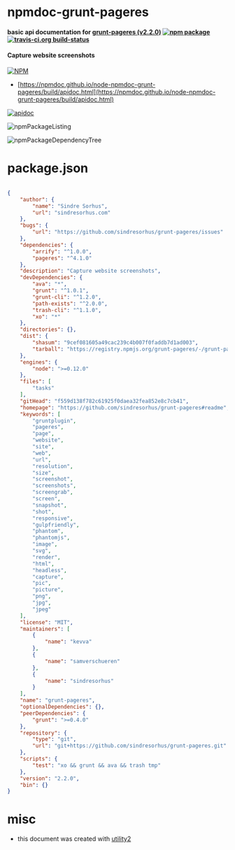 # npmdoc-grunt-pageres

#### basic api documentation for  [grunt-pageres (v2.2.0)](https://github.com/sindresorhus/grunt-pageres#readme)  [![npm package](https://img.shields.io/npm/v/npmdoc-grunt-pageres.svg?style=flat-square)](https://www.npmjs.org/package/npmdoc-grunt-pageres) [![travis-ci.org build-status](https://api.travis-ci.org/npmdoc/node-npmdoc-grunt-pageres.svg)](https://travis-ci.org/npmdoc/node-npmdoc-grunt-pageres)

#### Capture website screenshots

[![NPM](https://nodei.co/npm/grunt-pageres.png?downloads=true&downloadRank=true&stars=true)](https://www.npmjs.com/package/grunt-pageres)

- [https://npmdoc.github.io/node-npmdoc-grunt-pageres/build/apidoc.html](https://npmdoc.github.io/node-npmdoc-grunt-pageres/build/apidoc.html)

[![apidoc](https://npmdoc.github.io/node-npmdoc-grunt-pageres/build/screenCapture.buildCi.browser.%252Ftmp%252Fbuild%252Fapidoc.html.png)](https://npmdoc.github.io/node-npmdoc-grunt-pageres/build/apidoc.html)

![npmPackageListing](https://npmdoc.github.io/node-npmdoc-grunt-pageres/build/screenCapture.npmPackageListing.svg)

![npmPackageDependencyTree](https://npmdoc.github.io/node-npmdoc-grunt-pageres/build/screenCapture.npmPackageDependencyTree.svg)



# package.json

```json

{
    "author": {
        "name": "Sindre Sorhus",
        "url": "sindresorhus.com"
    },
    "bugs": {
        "url": "https://github.com/sindresorhus/grunt-pageres/issues"
    },
    "dependencies": {
        "arrify": "^1.0.0",
        "pageres": "^4.1.0"
    },
    "description": "Capture website screenshots",
    "devDependencies": {
        "ava": "*",
        "grunt": "^1.0.1",
        "grunt-cli": "^1.2.0",
        "path-exists": "^2.0.0",
        "trash-cli": "^1.1.0",
        "xo": "*"
    },
    "directories": {},
    "dist": {
        "shasum": "9cef081605a49cac239c4b007f0faddb7d1ad003",
        "tarball": "https://registry.npmjs.org/grunt-pageres/-/grunt-pageres-2.2.0.tgz"
    },
    "engines": {
        "node": ">=0.12.0"
    },
    "files": [
        "tasks"
    ],
    "gitHead": "f559d138f782c61925f0daea32fea852e8c7cb41",
    "homepage": "https://github.com/sindresorhus/grunt-pageres#readme",
    "keywords": [
        "gruntplugin",
        "pageres",
        "page",
        "website",
        "site",
        "web",
        "url",
        "resolution",
        "size",
        "screenshot",
        "screenshots",
        "screengrab",
        "screen",
        "snapshot",
        "shot",
        "responsive",
        "gulpfriendly",
        "phantom",
        "phantomjs",
        "image",
        "svg",
        "render",
        "html",
        "headless",
        "capture",
        "pic",
        "picture",
        "png",
        "jpg",
        "jpeg"
    ],
    "license": "MIT",
    "maintainers": [
        {
            "name": "kevva"
        },
        {
            "name": "samverschueren"
        },
        {
            "name": "sindresorhus"
        }
    ],
    "name": "grunt-pageres",
    "optionalDependencies": {},
    "peerDependencies": {
        "grunt": ">=0.4.0"
    },
    "repository": {
        "type": "git",
        "url": "git+https://github.com/sindresorhus/grunt-pageres.git"
    },
    "scripts": {
        "test": "xo && grunt && ava && trash tmp"
    },
    "version": "2.2.0",
    "bin": {}
}
```



# misc
- this document was created with [utility2](https://github.com/kaizhu256/node-utility2)
